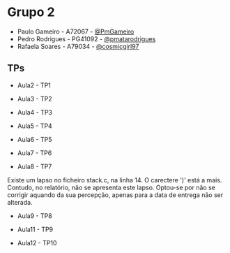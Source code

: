 # Grupo 2
 * Paulo Gameiro - A72067 - [@PmGameiro](https://github.com/PmGameiro)
 * Pedro Rodrigues - PG41092 - [@pmatarodrigues](https://github.com/pmatarodrigues)
 * Rafaela Soares - A79034 - [@cosmicgirl97](https://github.com/cosmicgirl97)
 
 
 
## TPs

* Aula2 - TP1

* Aula3 - TP2

* Aula4 - TP3

* Aula5 - TP4

* Aula6 - TP5

* Aula7 - TP6

* Aula8 - TP7 

Existe um lapso no ficheiro stack.c, na linha 14. O carectere ')' está a mais. Contudo, no relatório, não se apresenta este lapso. Optou-se por não se corrigir aquando da sua percepção, apenas para a data de entrega não ser alterada.

* Aula9 - TP8

* Aula11 - TP9

* Aula12 - TP10





